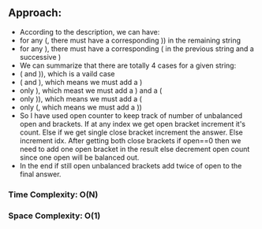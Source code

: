 ## Approach:
* According to the description, we can have:
* for any (, there must have a corresponding )) in the remaining string
* for any ), there must have a corresponding ( in the previous string and a successive )
* We can summarize that there are totally 4 cases for a given string:
* ( and )), which is a vaild case
* ( and ), which means we must add a )
* only ), which meast we must add a ) and a (
* only )), which means we must add a (
* only (, which means we must add a ))
​
* So I have used open counter to keep track of number of unbalanced open and brackets. If at any index we get open bracket increment it's count. Else if we get single close bracket increment the answer. Else increment idx. After getting both close brackets if open==0 then we need to add one open bracket in the result else decrement open count since one open will be balanced out.
* In the end if still open unbalanced brackets add twice of open to the final answer.
​
### Time Complexity: O(N)
### Space Complexity: O(1)